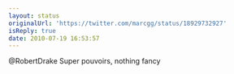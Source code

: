 ```yaml
---
layout: status
originalUrl: 'https://twitter.com/marcgg/status/18929732927'
isReply: true
date: 2010-07-19 16:53:57
---
```


@RobertDrake Super pouvoirs, nothing fancy
